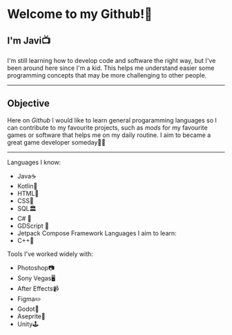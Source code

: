 # **Welcome to my Github!💫**

 ## I'm Javi📺
I'm still learning how to develop code and software the right way, but I've been around here since I'm a kid. This helps me understand easier some programming concepts that may be more challenging to other people.
***
 ## Objective
Here on _Github_ I would like to learn general progaramming languages so I can contribute to my favourite projects, such as _mods_ for my favourite games or software that helps me on my daily routine.
I aim to became a great game developer someday🎯👾
***

Languages I know:
- Java☕
- Kotlin📱
- HTML📃
- CSS🌈
- SQL🏛️
- C# 🛜
- GDScript 🤖
- Jetpack Compose Framework
Languages I aim to learn:
- C++🔢

Tools I've worked widely with:
- Photoshop📷
- Sony Vegas🖥️
- After Effects📹
- Figma✏️
- Godot👾
- Aseprite🎨
- Unity🕹️
